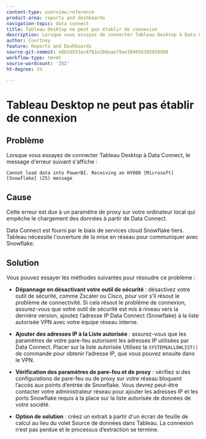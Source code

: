 ```yaml
---
content-type: overview;reference
product-area: reports and dashboards
navigation-topic: data connect
title: Tableau Desktop ne peut pas établir de connexion
description: Lorsque vous essayez de connecter Tableau Desktop à Data Connect, vous obtenez une erreur.
author: Courtney
feature: Reports and Dashboards
source-git-commit: e8b1d553ac4761e2b6eae79ae384956105939d90
workflow-type: tm+mt
source-wordcount: '252'
ht-degree: 1%

---
```



# Tableau Desktop ne peut pas établir de connexion

## Problème

Lorsque vous essayez de connecter Tableau Desktop à Data Connect, le message d&#39;erreur suivant s&#39;affiche :

`Cannot load data into PowerBI. Receiving an HY000 [Microsoft][Snowflake] (25) message`

## Cause

Cette erreur est due à un paramètre de proxy sur votre ordinateur local qui empêche le chargement des données à partir de Data Connect.

Data Connect est fourni par le biais de services cloud Snowflake tiers. Tableau nécessite l&#39;ouverture de la mise en réseau pour communiquer avec Snowflake.

## Solution

Vous pouvez essayer les méthodes suivantes pour résoudre ce problème :

* **Dépannage en désactivant votre outil de sécurité** : désactivez votre outil de sécurité, comme Zscaler ou Cisco, pour voir s’il résout le problème de connectivité. Si cela résout le problème de connexion, assurez-vous que votre outil de sécurité est mis à niveau vers la dernière version, ajoutez l’adresse IP Data Connect (Snowflake) à la liste autorisée VPN avec votre équipe réseau interne.

* **Ajouter des adresses IP à la Liste autorisée** : assurez-vous que les paramètres de votre pare-feu autorisent les adresses IP utilisées par Data Connect. Placer sur la liste autorisée Utilisez la `SYSTEM$ALLOWLIST()` de commande pour obtenir l’adresse IP, que vous pouvez ensuite dans le VPN.

* **Vérification des paramètres de pare-feu et de proxy** : vérifiez si des configurations de pare-feu ou de proxy sur votre réseau bloquent l’accès aux points d’entrée de Snowflake. Vous devrez peut-être contacter votre administrateur réseau pour ajouter les adresses IP et les ports Snowflake requis à la place sur la liste autorisée de données de votre société.

* **Option de solution** : créez un extrait à partir d&#39;un écran de feuille de calcul au lieu du volet Source de données dans Tableau. La connexion n’est pas perdue et le processus d’extraction se termine.

